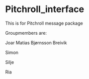 # Pitchroll_interface
This is for Pitchroll message package


Groupmembers are:

Joar Matias Bjørnsson Breivik

Simon

Silje

Ria
